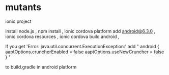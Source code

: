 # mutants
ionic project

install node.js ,
npm install ,
ionic cordova platform add android@6.3.0 ,
ionic cordova resources ,
ionic cordova build android , 

If you get 'Error: java.util.concurrent.ExecutionException:' add
" android {
  aaptOptions.cruncherEnabled = false
  aaptOptions.useNewCruncher = false
} "

to build.gradle in android platform
